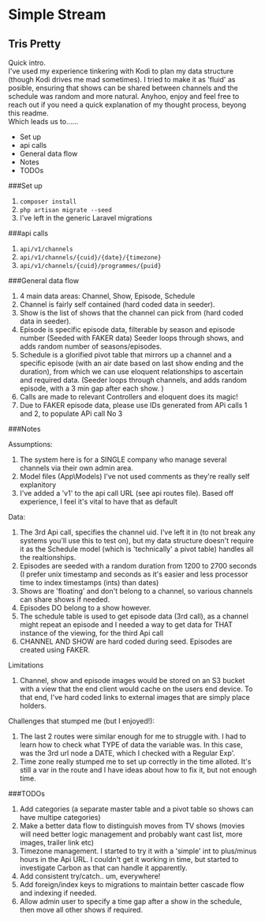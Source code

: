 # Simple Stream
## Tris Pretty

Quick intro.<br>
I've used my experience tinkering with Kodi to plan my data structure (though Kodi drives me mad sometimes). I tried to make it as 'fluid' as posible, ensuring that shows can be shared between channels and the schedule was random and more natural. Anyhoo, enjoy and feel free to reach out if you need a quick explanation of my thought process, beyong this readme.<br> Which leads us to......

- Set up
- api calls
- General data flow
- Notes
- TODOs


###Set up
1. `composer install`
2. `php artisan migrate --seed`
3. I've left in the generic Laravel migrations

###api calls
1. `api/v1/channels`
2. `api/v1/channels/{cuid}/{date}/{timezone}`
3. `api/v1/channels/{cuid}/programmes/{puid}`

###General data flow
1. 4 main data areas: Channel, Show, Episode, Schedule
2. Channel is fairly self contained (hard coded data in seeder).
3. Show is the list of shows that the channel can pick from (hard coded data in seeder).
4. Episode is specific episode data, filterable by season and episode number (Seeded with FAKER data) Seeder loops through shows, and adds random number of seasons/episodes.
5. Schedule is a glorified pivot table that mirrors up a channel and a specific episode (with an air date based on last show ending and the duration), from which we can use eloquent relationships to ascertain and required data. (Seeder loops through channels, and adds random episode, with a 3 min gap after each show. )
6. Calls are made to relevant Controllers and eloquent does its magic!
7. Due to FAKER episode data, please use IDs generated from APi calls 1 and 2, to populate APi call No 3

###Notes

Assumptions:<br>
1. The system here is for a SINGLE company who manage several channels via their own admin area.<br>
2. Model files (App\Models) I've not used comments as they're really self explanitory
3. I've added a 'v1' to the api call URL (see api routes file). Based off experience, I feel it's vital to have that as default


Data:<br>
1. The 3rd Api call, specifies the channel uid. I've left it in (to not break any systems you'll use this to test on), but my data structure doesn't require it as the Schedule model (which is 'technically' a pivot table) handles all the realtionships.
2. Episodes are seeded with a random duration from 1200 to 2700 seconds (I prefer unix timestamp and seconds as it's easier and less processor time to index timestamps (ints) than dates)
3. Shows are 'floating' and don't belong to a channel, so various channels can share shows if needed.
4. Episodes DO belong to a show however.
5. The schedule table is used to get episode data (3rd call), as a channel might repeat an episode and I needed a way to get data for THAT instance of the viewing, for the third Api call
6. CHANNEL AND SHOW are hard coded during seed. Episodes are created using FAKER.

Limitations
1. Channel, show and episode images would be stored on an S3 bucket with a view that the end client would cache on the users end device. To that end, I've hard coded links to external images that are simply place holders.

Challenges that stumped me (but I enjoyed!):
1. The last 2 routes were similar enough for me to struggle with. I had to learn how to check what TYPE of data the variable was. In this case, was the 3rd url node a DATE, which I checked with a Regular Exp'.
2. Time zone really stumped me to set up correctly in the time alloted. It's still a var in the route and I have ideas about how to fix it, but not enough time.

###TODOs
1. Add categories (a separate master table and a pivot table so shows can have multipe categories)
2. Make a better data flow to distinguish moves from TV shows (movies will need better logic management and probably want cast list, more images, trailer link etc)
3. Timezone management. I started to try it with a 'simple' int to plus/minus hours in the Api URL. I couldn't get it working in time, but started to investigate Carbon as that can handle it apparently.
4. Add consistent try/catch.. um, everywhere!
5. Add foreign/index keys to migrations to maintain better cascade flow and indexing if needed.
6. Allow admin user to specify a time gap after a show in the schedule, then move all other shows if required.


